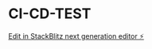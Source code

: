 # CI-CD-TEST

[Edit in StackBlitz next generation editor ⚡️](https://stackblitz.com/~/github.com/TrainedDev/CI-CD-TEST)